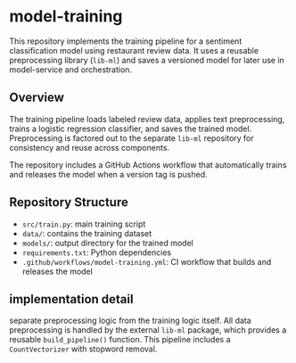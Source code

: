 # model-training

This repository implements the training pipeline for a sentiment classification model using restaurant review data. It uses a reusable preprocessing library (`lib-ml`) and saves a versioned model for later use in model-service and orchestration.

## Overview

The training pipeline loads labeled review data, applies text preprocessing, trains a logistic regression classifier, and saves the trained model. Preprocessing is factored out to the separate `lib-ml` repository for consistency and reuse across components.

The repository includes a GitHub Actions workflow that automatically trains and releases the model when a version tag is pushed.

## Repository Structure

- `src/train.py`: main training script
- `data/`: contains the training dataset
- `models/`: output directory for the trained model
- `requirements.txt`: Python dependencies
- `.github/workflows/model-training.yml`: CI workflow that builds and releases the model

## implementation detail 
 separate preprocessing logic from the training logic itself. All data preprocessing is handled by the external `lib-ml` package, which provides a reusable `build_pipeline()` function. This pipeline includes a `CountVectorizer` with stopword removal.
